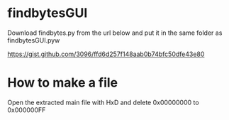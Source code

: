 # findbytesGUI
Download findbytes.py from the url below and put it in the same folder as findbytesGUI.pyw

https://gist.github.com/3096/ffd6d257f148aab0b74bfc50dfe43e80

# How to make a file
Open the extracted main file with HxD and delete 0x00000000 to 0x000000FF
